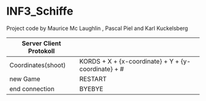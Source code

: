 # INF3_Schiffe
Project code by Maurice Mc Laughlin , Pascal Piel and Karl Kuckelsberg

| Server Client Protokoll  | |
|---|---|
|  Coordinates(shoot) |  KORDS + X + {x-coordinate} + Y + {y-coordinate} + #  | 
|  new Game | RESTART  | 
|  end connection | BYEBYE  |
